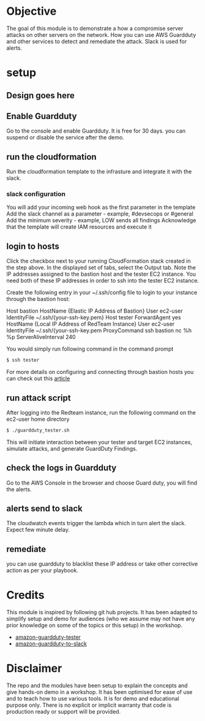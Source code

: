 # Objective
The goal of this module is to demonstrate a how a compromise server attacks on other servers on the network. How you can use AWS Guardduty and other services to detect and remediate the attack. Slack is used for alerts.

# setup 

## Design goes here

## Enable Guardduty
Go to the console and enable Guardduty. It is free for 30 days. you can suspend or disable the service after the demo.

## run the cloudformation
Run the cloudformation template to the infrasture and integrate it with the slack.

### slack configuration
You will add your incoming web hook as the first parameter in the template
Add the slack channel as a parameter - example, #devsecops or #general
Add the minimum severity - example, LOW sends all findings
Acknowledge that the template will create IAM resources and execute it

## login to hosts

Click the checkbox next to your running CloudFormation stack created in the step above. In the displayed set of tabs, select the Output tab. Note the IP addresses assigned to the bastion host and the tester EC2 instance. You need both of these IP addresses in order to ssh into the tester EC2 instance.

Create the following entry in your ~/.ssh/config file to login to your instance through the bastion host:

Host bastion
    HostName {Elastic IP Address of Bastion}
    User ec2-user
    IdentityFile ~/.ssh/{your-ssh-key.pem}
Host tester
    ForwardAgent yes
    HostName {Local IP Address of RedTeam Instance}
    User ec2-user
    IdentityFile ~/.ssh/{your-ssh-key.pem
    ProxyCommand ssh bastion nc %h %p
    ServerAliveInterval 240

You would simply run following command in the command prompt

```sh
$ ssh tester 
```

For more details on configuring and connecting through bastion hosts you can check out this [article]( https://aws.amazon.com/blogs/security/securely-connect-to-linux-instances-running-in-a-private-amazon-vpc/)



## run attack script
After logging into the Redteam instance, run the following command on the ec2-user home directory

```sh
$ ./guardduty_tester.sh 
```

This will initiate interaction between your tester and target EC2 instances, simulate attacks, and generate GuardDuty Findings. 



## check the logs in Guardduty
Go to the AWS Console in the browser and choose Guard duty, you will find the alerts.


## alerts send to slack

The cloudwatch events trigger the lambda which in turn alert the slack. Expect few minute delay.

## remediate
you can use guardduty to blacklist these IP address or take other corrective action as per your playbook.


# Credits
This module is inspired by following git hub projects. It has been adapted to simplify setup and demo for audiences (who we assume may not have any prior knowledge on some of the topics or this setup) in the workshop. 

* [amazon-guardduty-tester](https://github.com/awslabs/amazon-guardduty-tester)
* [amazon-guardduty-to-slack](https://github.com/aws-samples/amazon-guardduty-to-slack)


# Disclaimer
The repo and the modules have been setup to explain the concepts and give hands-on demo in a workshop. 
It has been optimised for ease of use and to teach how to use various tools. It is for demo and educational purpose only. 
There is no explicit or implicit warranty that code is production ready or support will be provided. 

